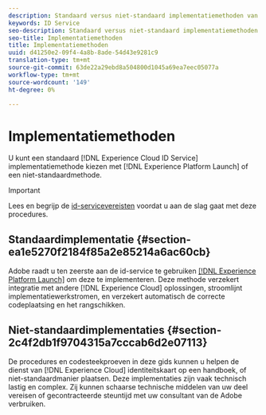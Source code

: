 ```yaml
---
description: Standaard versus niet-standaard implementatiemethoden van de Experience Cloud Identity Service.
keywords: ID Service
seo-description: Standaard versus niet-standaard implementatiemethoden van de Experience Cloud Identity Service.
seo-title: Implementatiemethoden
title: Implementatiemethoden
uuid: d41250e2-09f4-4a8b-8ade-54d43e9281c9
translation-type: tm+mt
source-git-commit: 63de22a29ebd8a504800d1045a69ea7eec05077a
workflow-type: tm+mt
source-wordcount: '149'
ht-degree: 0%

---
```



# Implementatiemethoden

U kunt een standaard [!DNL Experience Cloud ID Service] implementatiemethode kiezen met [!DNL Experience Platform Launch] of een niet-standaardmethode.

>[!IMPORTANT]
>
>Lees en begrijp de [id-servicevereisten](../reference/requirements.md) voordat u aan de slag gaat met deze procedures.

## Standaardimplementatie {#section-ea1e5270f2184f85a2e85214a6ac60cb}

Adobe raadt u ten zeerste aan de id-service te gebruiken [[!DNL Experience Platform Launch]](https://docs.adobe.com/content/help/en/launch/using/implement/solutions/idservice-save.html) om deze te implementeren. Deze methode verzekert integratie met andere [!DNL Experience Cloud] oplossingen, stroomlijnt implementatiewerkstromen, en verzekert automatisch de correcte codeplaatsing en het rangschikken.

## Niet-standaardimplementaties {#section-2c4f2db1f9704315a7cccab6d2e07113}

De procedures en codesteekproeven in deze gids kunnen u helpen de dienst van [!DNL Experience Cloud] identiteitskaart op een handboek, of niet-standaardmanier plaatsen. Deze implementaties zijn vaak technisch lastig en complex. Zij kunnen schaarse technische middelen van uw deel vereisen of gecontracteerde steuntijd met uw consultant van de Adobe verbruiken.
